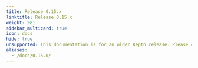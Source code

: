 ```yaml
---
title: Release 0.15.x
linktitle: Release 0.15.x
weight: 981
sidebar_multicard: true
icon: docs
hide: true
unsupported: This documentation is for an older Keptn release. Please consider the newest one when working with the latest Keptn.
aliases:
  - /docs/0.15.0/
---
```

